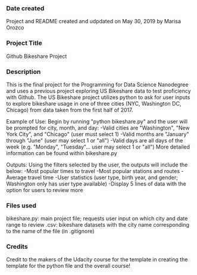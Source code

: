 ### Date created
Project and README created and udpdated on May 30, 2019 by Marisa Orozco

### Project Title
Github Bikeshare Project

### Description
This is the final project for the Programming for Data Science Nanodegree and uses a previous project exploring US Bikeshare data to test proficiency with Github. The US Bikeshare project utilizes python to ask for user inputs to explore bikeshare usage in one of three cities (NYC, Washington DC, Chicago) from data taken from the first half of 2017.

Example of Use:
Begin by running "python bikeshare.py" and the user will be prompted for city, month, and day:
  -Valid cities are "Washington", "New York City", and "Chicago" (user must select 1)
  -Valid months are "January" through "June" (user may select 1 or "all")
  -Valid days are all days of the week (e.g. "Monday", "Tuesday"... user may select 1 or "all")
More detailed information can be found within bikeshare.py

Outputs:
Using the filters selected by the user, the outputs will include the below:
  -Most popular times to travel
  -Most popular stations and routes
  -Average travel time
  -User statistics (user type, birth year, and gender; Washington only has user type available)
  -Display 5 lines of data with the option for users to review more

### Files used
bikeshare.py: main project file; requests user input on which city and date range to review
<city>.csv: bikeshare datasets with the city name corresponding to the name of the file (in .gitignore)

### Credits
Credit to the makers of the Udacity course for the template in creating the template for the python file and the overall course!
